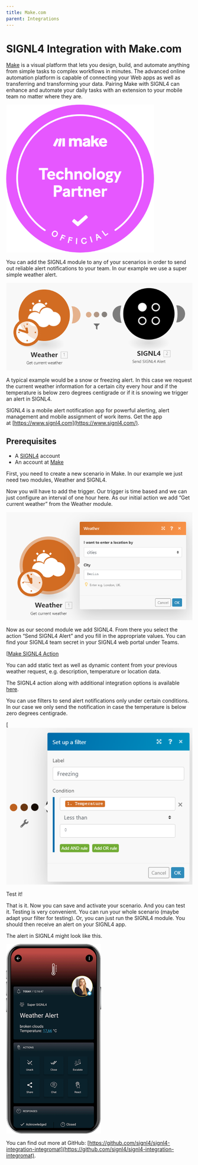 ```yaml
---
title: Make.com
parent: Integrations
---
```


# SIGNL4 Integration with Make.com

[Make](https://www.make.com/) is a visual platform that lets you design, build, and automate anything from simple tasks to complex workflows in minutes. The advanced online automation platform is capable of connecting your Web apps as well as transferring and transforming your data. Pairing Make with SIGNL4 can enhance and automate your daily tasks with an extension to your mobile team no matter where they are.

[![Technology Partner](technology-partner.png)](https://www.make.com/en/integrations/signl4?target=blank)

You can add the SIGNL4 module to any of your scenarios in order to send out reliable alert notifications to your team. In our example we use a super simple weather alert.

![Make Scenario](make-scenario.png)

A typical example would be a snow or freezing alert. In this case we request the current weather information for a certain city every hour and if the temperature is below zero degrees centigrade or if it is snowing we trigger an alert in SIGNL4.

SIGNL4 is a mobile alert notification app for powerful alerting, alert management and mobile assignment of work items. Get the app at [https://www.signl4.com](https://www.signl4.com/).

## Prerequisites

- A [SIGNL4](https://www.signl4.com/) account
- An account at [Make](https://www.make.com/en?utm_source=seliom&utm_medium=partner&utm_campaign=seliom-partner-program)

First, you need to create a new scenario in Make. In our example we just need two modules, Weather and SIGNL4.

Now you will have to add the trigger. Our trigger is time based and we can just configure an interval of one hour here. As our initial action we add “Get current weather” from the Weather module.

![Make Weather](make-weather.png)

Now as our second module we add SIGNL4. From there you select the action “Send SIGNL4 Alert” and you fill in the appropriate values. You can find your SIGNL4 team secret in your SIGNL4 web portal under Teams.

[[Make SIGNL4 Action](make-signl4-action.png)

You can add static text as well as dynamic content from your previous weather request, e.g. description, temperature or location data.

The SIGNL4 action along with additional integration options is available [here](https://www.make.com/en/integrations/signl4?utm_source=signl4&utm_medium=partner&utm_campaign=signl4-partner-program).

You can use filters to send alert notifications only under certain conditions. In our case we only send the notification in case the temperature is below zero degrees centigrade.

[![Make Filter](make-filter.png)

Test it!

That is it. Now you can save and activate your scenario. And you can test it. Testing is very convenient. You can run your whole scenario (maybe adapt your filter for testing). Or, you can just run the SIGNL4 module. You should then receive an alert on your SIGNL4 app.

The alert in SIGNL4 might look like this.

![SIGNL4 Alert](signl4-make.png)

You can find out more at GitHub: [https://github.com/signl4/signl4-integration-integromat](https://github.com/signl4/signl4-integration-integromat).

